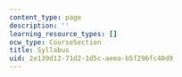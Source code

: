 ```yaml
---
content_type: page
description: ''
learning_resource_types: []
ocw_type: CourseSection
title: Syllabus
uid: 2e139d12-71d2-1d5c-aeea-b5f296fc40d9
---
```

